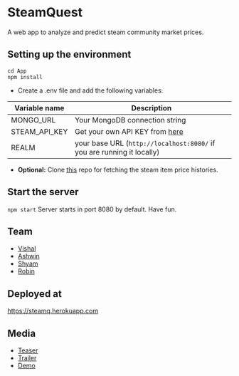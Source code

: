 # SteamQuest
A web app to analyze and predict steam community market prices.

## Setting up the environment
```
cd App
npm install
```
 - Create a .env file and add the following variables:
 
 | Variable name      | Description                                                                |
 | ------------------ | -------------------------------------------------------------------------- |
 | MONGO_URL          | Your MongoDB connection string                                             |
 | STEAM_API_KEY      | Get your own API KEY from [here](https://steamcommunity.com/dev/apikey)    |
 | REALM              | your base URL (```http://localhost:8080/``` if you are running it locally) |

- **Optional:** Clone [this](https://github.com/Nightmare99/Vapourizer) repo for fetching the steam item price histories. 

## Start the server
```npm start``` 
Server starts in port 8080 by default. Have fun.

## Team

- [Vishal](https://github.com/Nightmare99)
- [Ashwin](https://github.com/ashwin2706)
- [Shyam](https://github.com/shyam2520)
- [Robin](https://github.com/TheRealHazzard)

## Deployed at

https://steamq.herokuapp.com

## Media

- [Teaser](https://www.youtube.com/watch?v=Izfsxg3U_VA)
- [Trailer](https://youtu.be/mNRTz_eocjc)
- [Demo](https://youtu.be/QePXaPNqZp0)
